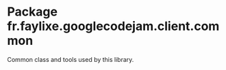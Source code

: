 # Package fr.faylixe.googlecodejam.client.common

<p>Common class and tools used by this library.</p>